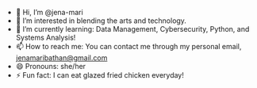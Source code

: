- 👋 Hi, I’m @jena-mari
- 👀 I’m interested in blending the arts and technology.
- 🌱 I’m currently learning: Data Management, Cybersecurity, Python, and Systems Analysis!
- 📫 How to reach me: You can contact me through my personal email, jenamaribathan@gmail.com
- 😄 Pronouns: she/her
- ⚡ Fun fact: I can eat glazed fried chicken everyday!
